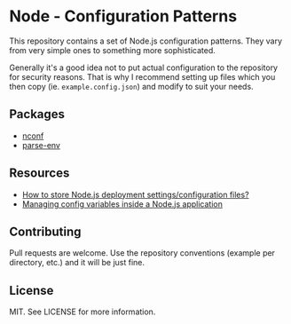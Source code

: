 # Node - Configuration Patterns

This repository contains a set of Node.js configuration patterns. They vary from very simple ones to something more sophisticated.

Generally it's a good idea not to put actual configuration to the repository for security reasons. That is why I recommend setting up files which you then copy (ie. `example.config.json`) and modify to suit your needs.

## Packages

* [nconf](https://npmjs.org/package/nconf)
* [parse-env](https://npmjs.org/package/parse-env)

## Resources

* [How to store Node.js deployment settings/configuration files?](http://stackoverflow.com/questions/5869216/how-to-store-node-js-deployment-settings-configuration-files)
* [Managing config variables inside a Node.js application](http://www.chovy.com/node-js/managing-config-variables-inside-a-node-js-application/)

## Contributing

Pull requests are welcome. Use the repository conventions (example per directory, etc.) and it will be just fine.

## License

MIT. See LICENSE for more information.

